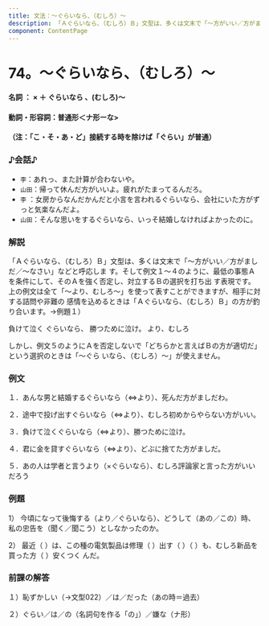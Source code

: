 ```yaml
---
title: 文法：～ぐらいなら、（むしろ）～
description: 「Ａぐらいなら、（むしろ）Ｂ」文型は、多くは文末で「～方がいい／方がましだ／～なさい」などと呼応しま す。そして例文１～４のように、最低の事態Ａを条件にして、そのＡを強く否定し、対立するＢの選択を打ち出 す表現です。上の例文は全て「～より、むしろ～」を使って表すことができますが、相手に対する詰問や非難の 感情を込めるときは「Ａぐらいなら、（むしろ）Ｂ」の方が釣り合います。→例題１）
component: ContentPage
---
```



# 74。～ぐらいなら、（むしろ）～
#### 名詞 ： × ＋ ぐらいなら 、(むしろ)～
#### 動詞・形容詞：普通形＜ナ形ーな>
#### （注：「こ・そ・あ・ど」接続する時を除けば「ぐらい」が普通）
### ♪会話♪
- `李`：あれっ、また計算が合わないや。
- `山田`：帰って休んだ方がいいよ。疲れがたまってるんだろ。
- `李` ：女房からなんだかんだと小言を言われるぐらいなら、会社にいた方がずっと気楽なんだよ。
- `山田`：そんな思いをするぐらいなら、いっそ結婚しなければよかったのに。
### 解説
「Ａぐらいなら、（むしろ）Ｂ」文型は、多くは文末で「～方がいい／方がましだ／～なさい」などと呼応しま す。そして例文１～４のように、最低の事態Ａを条件にして、そのＡを強く否定し、対立するＢの選択を打ち出 す表現です。上の例文は全て「～より、むしろ～」を使って表すことができますが、相手に対する詰問や非難の 感情を込めるときは「Ａぐらいなら、（むしろ）Ｂ」の方が釣り合います。→例題１）

負けて泣く ぐらいなら、 勝つために泣け。 より、むしろ

しかし、例文５のようにＡを否定しないで「どちらかと言えばＢの方が適切だ」という選択のときは「～ぐら いなら、（むしろ）～」が使えません。
### 例文
１．あんな男と結婚するぐらいなら（⇔より）、死んだ方がましだわ。

２．途中で投げ出すぐらいなら（⇔より）、むしろ初めからやらない方がいい。

３．負けて泣くぐらいなら（⇔より）、勝つために泣け。

４．君に金を貸すぐらいなら（⇔より）、どぶに捨てた方がましだ。

５．あの人は学者と言うより（×ぐらいなら）、むしろ評論家と言った方がいいだろう
### 例題
1） 今頃になって後悔する（より／ぐらいなら）、どうして（あの／この）時、私の忠告を（聞く／聞こう）としなかったのか。

2） 最近（ ）は、この種の電気製品は修理（ ）出す（ ）（ ）も、むしろ新品を買った方（ ）安くつく んだ。
### 前課の解答
１）恥ずかしい（→文型022）／は／だった（あの時＝過去）

２）ぐらい／は／の（名詞句を作る「の」）／嫌な（ナ形）
